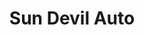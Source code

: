 ---
title: "Sun Devil Auto"
url: /scottsdale/sun-devil-auto-east-san-victor-drive/
shop: car repair
---